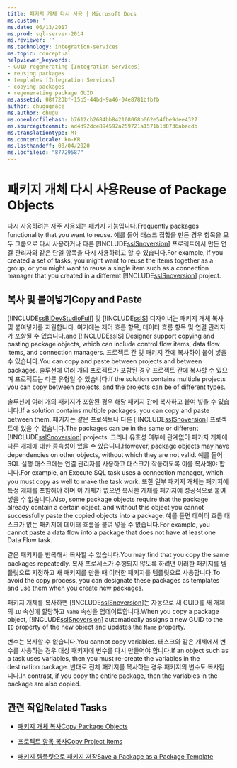 ```yaml
---
title: 패키지 개체 다시 사용 | Microsoft Docs
ms.custom: ''
ms.date: 06/13/2017
ms.prod: sql-server-2014
ms.reviewer: ''
ms.technology: integration-services
ms.topic: conceptual
helpviewer_keywords:
- GUID regenerating [Integration Services]
- reusing packages
- templates [Integration Services]
- copying packages
- regenerating package GUID
ms.assetid: 08f723bf-15b5-44bd-9a46-04e8781bfbfb
author: chugugrace
ms.author: chugu
ms.openlocfilehash: b7612cb2684bb842108068b062e54fbe9dee4327
ms.sourcegitcommit: ad4d92dce894592a259721a1571b1d8736abacdb
ms.translationtype: MT
ms.contentlocale: ko-KR
ms.lasthandoff: 08/04/2020
ms.locfileid: "87729587"
---
```

# <a name="reuse-of-package-objects"></a><span data-ttu-id="b1499-102">패키지 개체 다시 사용</span><span class="sxs-lookup"><span data-stu-id="b1499-102">Reuse of Package Objects</span></span>
  <span data-ttu-id="b1499-103">다시 사용하려는 자주 사용되는 패키지 기능입니다.</span><span class="sxs-lookup"><span data-stu-id="b1499-103">Frequently packages functionality that you want to reuse.</span></span> <span data-ttu-id="b1499-104">예를 들어 태스크 집합을 만든 경우 항목을 모두 그룹으로 다시 사용하거나 다른 [!INCLUDE[ssISnoversion](../includes/ssisnoversion-md.md)] 프로젝트에서 만든 연결 관리자와 같은 단일 항목을 다시 사용하려고 할 수 있습니다.</span><span class="sxs-lookup"><span data-stu-id="b1499-104">For example, if you created a set of tasks, you might want to reuse the items together as a group, or you might want to reuse a single item such as a connection manager that you created in a different [!INCLUDE[ssISnoversion](../includes/ssisnoversion-md.md)] project.</span></span>  
  
## <a name="copy-and-paste"></a><span data-ttu-id="b1499-105">복사 및 붙여넣기</span><span class="sxs-lookup"><span data-stu-id="b1499-105">Copy and Paste</span></span>  
 [!INCLUDE[ssBIDevStudioFull](../includes/ssbidevstudiofull-md.md)] <span data-ttu-id="b1499-106">및 [!INCLUDE[ssIS](../includes/ssis-md.md)] 디자이너는 패키지 개체 복사 및 붙여넣기를 지원합니다. 여기에는 제어 흐름 항목, 데이터 흐름 항목 및 연결 관리자가 포함될 수 있습니다.</span><span class="sxs-lookup"><span data-stu-id="b1499-106">and [!INCLUDE[ssIS](../includes/ssis-md.md)] Designer support copying and pasting package objects, which can include control flow items, data flow items, and connection managers.</span></span> <span data-ttu-id="b1499-107">프로젝트 간 및 패키지 간에 복사하여 붙여 넣을 수 있습니다.</span><span class="sxs-lookup"><span data-stu-id="b1499-107">You can copy and paste between projects and between packages.</span></span> <span data-ttu-id="b1499-108">솔루션에 여러 개의 프로젝트가 포함된 경우 프로젝트 간에 복사할 수 있으며 프로젝트는 다른 유형일 수 있습니다.</span><span class="sxs-lookup"><span data-stu-id="b1499-108">If the solution contains multiple projects you can copy between projects, and the projects can be of different types.</span></span>  
  
 <span data-ttu-id="b1499-109">솔루션에 여러 개의 패키지가 포함된 경우 해당 패키지 간에 복사하고 붙여 넣을 수 있습니다.</span><span class="sxs-lookup"><span data-stu-id="b1499-109">If a solution contains multiple packages, you can copy and paste between them.</span></span> <span data-ttu-id="b1499-110">패키지는 같은 프로젝트나 다른 [!INCLUDE[ssISnoversion](../includes/ssisnoversion-md.md)] 프로젝트에 있을 수 있습니다.</span><span class="sxs-lookup"><span data-stu-id="b1499-110">The packages can be in the same or different [!INCLUDE[ssISnoversion](../includes/ssisnoversion-md.md)] projects.</span></span> <span data-ttu-id="b1499-111">그러나 유효성 여부에 관계없이 패키지 개체에 다른 개체에 대한 종속성이 있을 수 있습니다.</span><span class="sxs-lookup"><span data-stu-id="b1499-111">However, package objects may have dependencies on other objects, without which they are not valid.</span></span> <span data-ttu-id="b1499-112">예를 들어 SQL 실행 태스크에는 연결 관리자를 사용하고 태스크가 작동하도록 이를 복사해야 합니다.</span><span class="sxs-lookup"><span data-stu-id="b1499-112">For example, an Execute SQL task uses a connection manager, which you must copy as well to make the task work.</span></span> <span data-ttu-id="b1499-113">또한 일부 패키지 개체는 패키지에 특정 개체를 포함해야 하며 이 개체가 없으면 복사한 개체를 패키지에 성공적으로 붙여 넣을 수 없습니다.</span><span class="sxs-lookup"><span data-stu-id="b1499-113">Also, some package objects require that the package already contain a certain object, and without this object you cannot successfully paste the copied objects into a package.</span></span> <span data-ttu-id="b1499-114">예를 들면 데이터 흐름 태스크가 없는 패키지에 데이터 흐름을 붙여 넣을 수 없습니다.</span><span class="sxs-lookup"><span data-stu-id="b1499-114">For example, you cannot paste a data flow into a package that does not have at least one Data Flow task.</span></span>  
  
 <span data-ttu-id="b1499-115">같은 패키지를 반복해서 복사할 수 있습니다.</span><span class="sxs-lookup"><span data-stu-id="b1499-115">You may find that you copy the same packages repeatedly.</span></span> <span data-ttu-id="b1499-116">복사 프로세스가 수행되지 않도록 하려면 이러한 패키지를 템플릿으로 지정하고 새 패키지를 만들 때 이러한 패키지를 템플릿으로 사용합니다.</span><span class="sxs-lookup"><span data-stu-id="b1499-116">To avoid the copy process, you can designate these packages as templates and use them when you create new packages.</span></span>  
  
 <span data-ttu-id="b1499-117">패키지 개체를 복사하면 [!INCLUDE[ssISnoversion](../includes/ssisnoversion-md.md)]는 자동으로 새 GUID를 새 개체의 `ID` 속성에 할당하고 `Name` 속성을 업데이트합니다.</span><span class="sxs-lookup"><span data-stu-id="b1499-117">When you copy a package object, [!INCLUDE[ssISnoversion](../includes/ssisnoversion-md.md)] automatically assigns a new GUID to the `ID` property of the new object and updates the `Name` property.</span></span>  
  
 <span data-ttu-id="b1499-118">변수는 복사할 수 없습니다.</span><span class="sxs-lookup"><span data-stu-id="b1499-118">You cannot copy variables.</span></span> <span data-ttu-id="b1499-119">태스크와 같은 개체에서 변수를 사용하는 경우 대상 패키지에 변수를 다시 만들어야 합니다.</span><span class="sxs-lookup"><span data-stu-id="b1499-119">If an object such as a task uses variables, then you must re-create the variables in the destination package.</span></span> <span data-ttu-id="b1499-120">반대로 전체 패키지를 복사하는 경우 패키지의 변수도 복사됩니다.</span><span class="sxs-lookup"><span data-stu-id="b1499-120">In contrast, if you copy the entire package, then the variables in the package are also copied.</span></span>  
  
## <a name="related-tasks"></a><span data-ttu-id="b1499-121">관련 작업</span><span class="sxs-lookup"><span data-stu-id="b1499-121">Related Tasks</span></span>  
  
-   [<span data-ttu-id="b1499-122">패키지 개체 복사</span><span class="sxs-lookup"><span data-stu-id="b1499-122">Copy Package Objects</span></span>](../../2014/integration-services/copy-package-objects.md)  
  
-   [<span data-ttu-id="b1499-123">프로젝트 항목 복사</span><span class="sxs-lookup"><span data-stu-id="b1499-123">Copy Project Items</span></span>](../../2014/integration-services/copy-project-items.md)  
  
-   [<span data-ttu-id="b1499-124">패키지 템플릿으로 패키지 저장</span><span class="sxs-lookup"><span data-stu-id="b1499-124">Save a Package as a Package Template</span></span>](../../2014/integration-services/save-a-package-as-a-package-template.md)  
  
  
